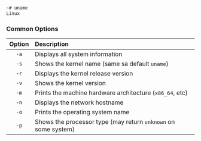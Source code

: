 

```Bash
~# uname
Linux
```

### Common Options

| Option | Description |
| :-: | :- |
| `-a` | Displays all system information |
| `-s` | Shows the kernel name (same sa default `uname`) |
| `-r` | Displays the kernel release version |
| `-v` | Shows the kernel version |
| `-m` | Prints the machine hardware architecture (`x86_64`, etc) |
| `-n` | Displays the network hostname |
| `-o` | Prints the operating system name |
| `-p` | Shows the processor type (may return `unknown` on some system) |
